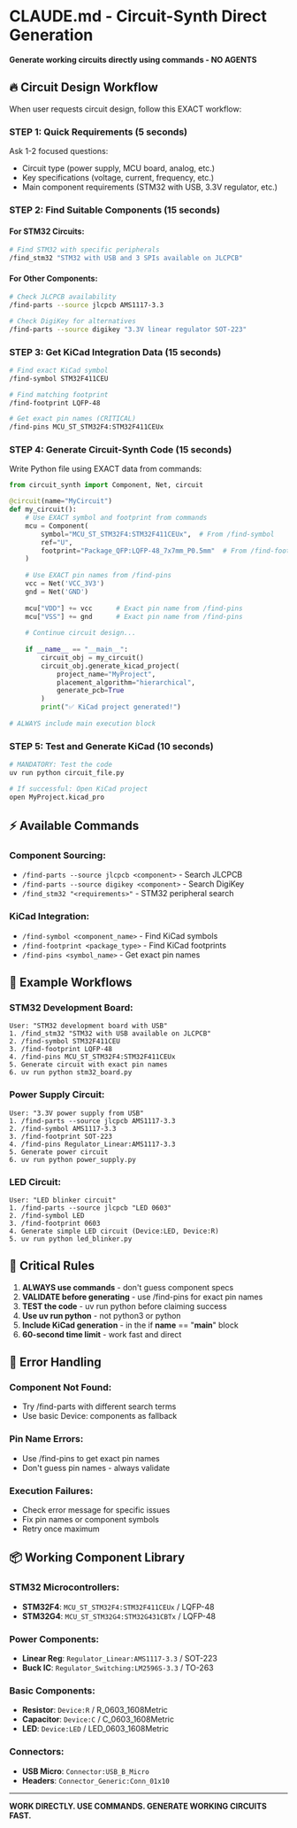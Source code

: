 # CLAUDE.md - Circuit-Synth Direct Generation

**Generate working circuits directly using commands - NO AGENTS**

## 🔥 Circuit Design Workflow

When user requests circuit design, follow this EXACT workflow:

### STEP 1: Quick Requirements (5 seconds)
Ask 1-2 focused questions:
- Circuit type (power supply, MCU board, analog, etc.)
- Key specifications (voltage, current, frequency, etc.)
- Main component requirements (STM32 with USB, 3.3V regulator, etc.)

### STEP 2: Find Suitable Components (15 seconds)

#### For STM32 Circuits:
```bash
# Find STM32 with specific peripherals
/find_stm32 "STM32 with USB and 3 SPIs available on JLCPCB"
```

#### For Other Components:
```bash
# Check JLCPCB availability
/find-parts --source jlcpcb AMS1117-3.3

# Check DigiKey for alternatives
/find-parts --source digikey "3.3V linear regulator SOT-223"
```

### STEP 3: Get KiCad Integration Data (15 seconds)
```bash
# Find exact KiCad symbol
/find-symbol STM32F411CEU

# Find matching footprint
/find-footprint LQFP-48

# Get exact pin names (CRITICAL)
/find-pins MCU_ST_STM32F4:STM32F411CEUx
```

### STEP 4: Generate Circuit-Synth Code (15 seconds)
Write Python file using EXACT data from commands:
```python
from circuit_synth import Component, Net, circuit

@circuit(name="MyCircuit")
def my_circuit():
    # Use EXACT symbol and footprint from commands
    mcu = Component(
        symbol="MCU_ST_STM32F4:STM32F411CEUx",  # From /find-symbol
        ref="U",
        footprint="Package_QFP:LQFP-48_7x7mm_P0.5mm"  # From /find-footprint
    )
    
    # Use EXACT pin names from /find-pins
    vcc = Net('VCC_3V3')
    gnd = Net('GND')
    
    mcu["VDD"] += vcc      # Exact pin name from /find-pins
    mcu["VSS"] += gnd      # Exact pin name from /find-pins
    
    # Continue circuit design...
    
    if __name__ == "__main__":
        circuit_obj = my_circuit()
        circuit_obj.generate_kicad_project(
            project_name="MyProject",
            placement_algorithm="hierarchical",
            generate_pcb=True
        )
        print("✅ KiCad project generated!")
        
# ALWAYS include main execution block
```

### STEP 5: Test and Generate KiCad (10 seconds)
```bash
# MANDATORY: Test the code
uv run python circuit_file.py

# If successful: Open KiCad project
open MyProject.kicad_pro
```

## ⚡ Available Commands

### Component Sourcing:
- `/find-parts --source jlcpcb <component>` - Search JLCPCB
- `/find-parts --source digikey <component>` - Search DigiKey  
- `/find_stm32 "<requirements>"` - STM32 peripheral search

### KiCad Integration:
- `/find-symbol <component_name>` - Find KiCad symbols
- `/find-footprint <package_type>` - Find KiCad footprints
- `/find-pins <symbol_name>` - Get exact pin names

## 🎯 Example Workflows

### STM32 Development Board:
```
User: "STM32 development board with USB"
1. /find_stm32 "STM32 with USB available on JLCPCB"
2. /find-symbol STM32F411CEU
3. /find-footprint LQFP-48
4. /find-pins MCU_ST_STM32F4:STM32F411CEUx
5. Generate circuit with exact pin names
6. uv run python stm32_board.py
```

### Power Supply Circuit:
```
User: "3.3V power supply from USB"
1. /find-parts --source jlcpcb AMS1117-3.3
2. /find-symbol AMS1117-3.3
3. /find-footprint SOT-223
4. /find-pins Regulator_Linear:AMS1117-3.3
5. Generate power circuit
6. uv run python power_supply.py
```

### LED Circuit:
```
User: "LED blinker circuit"
1. /find-parts --source jlcpcb "LED 0603"
2. /find-symbol LED
3. /find-footprint 0603
4. Generate simple LED circuit (Device:LED, Device:R)
5. uv run python led_blinker.py
```

## 🚨 Critical Rules

1. **ALWAYS use commands** - don't guess component specs
2. **VALIDATE before generating** - use /find-pins for exact pin names
3. **TEST the code** - uv run python before claiming success
4. **Use uv run python** - not python3 or python
5. **Include KiCad generation** - in the if __name__ == "__main__" block
6. **60-second time limit** - work fast and direct

## 🔧 Error Handling

### Component Not Found:
- Try /find-parts with different search terms
- Use basic Device: components as fallback

### Pin Name Errors:
- Use /find-pins to get exact pin names
- Don't guess pin names - always validate

### Execution Failures:
- Check error message for specific issues
- Fix pin names or component symbols
- Retry once maximum

## 📦 Working Component Library

### STM32 Microcontrollers:
- **STM32F4**: `MCU_ST_STM32F4:STM32F411CEUx` / LQFP-48
- **STM32G4**: `MCU_ST_STM32G4:STM32G431CBTx` / LQFP-48

### Power Components:
- **Linear Reg**: `Regulator_Linear:AMS1117-3.3` / SOT-223
- **Buck IC**: `Regulator_Switching:LM2596S-3.3` / TO-263

### Basic Components:
- **Resistor**: `Device:R` / R_0603_1608Metric
- **Capacitor**: `Device:C` / C_0603_1608Metric  
- **LED**: `Device:LED` / LED_0603_1608Metric

### Connectors:
- **USB Micro**: `Connector:USB_B_Micro`
- **Headers**: `Connector_Generic:Conn_01x10`

---

**WORK DIRECTLY. USE COMMANDS. GENERATE WORKING CIRCUITS FAST.**